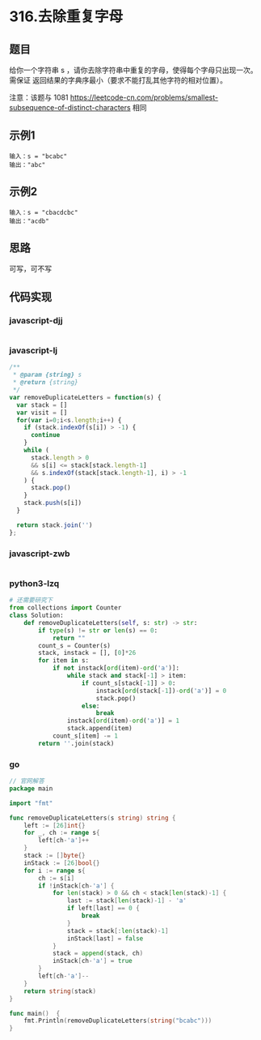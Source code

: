 # 316.去除重复字母

## 题目
给你一个字符串 s ，请你去除字符串中重复的字母，使得每个字母只出现一次。需保证 返回结果的字典序最小（要求不能打乱其他字符的相对位置）。

注意：该题与 1081 https://leetcode-cn.com/problems/smallest-subsequence-of-distinct-characters 相同

## 示例1
```
输入：s = "bcabc"
输出："abc"
```

## 示例2
```
输入：s = "cbacdcbc"
输出："acdb"
```

## 思路
可写，可不写

## 代码实现

### javascript-djj
```javascript
```

### javascript-lj
```javascript
/**
 * @param {string} s
 * @return {string}
 */
var removeDuplicateLetters = function(s) {
  var stack = []
  var visit = []
  for(var i=0;i<s.length;i++) {
    if (stack.indexOf(s[i]) > -1) {
      continue
    }
    while (
      stack.length > 0
      && s[i] <= stack[stack.length-1]
      && s.indexOf(stack[stack.length-1], i) > -1
    ) {
      stack.pop()
    }
    stack.push(s[i])
  }

  return stack.join('')
};
```

### javascript-zwb
```javascript
```

### python3-lzq
```python
# 还需要研究下
from collections import Counter
class Solution:
    def removeDuplicateLetters(self, s: str) -> str:
        if type(s) != str or len(s) == 0:
            return ""
        count_s = Counter(s)
        stack, instack = [], [0]*26
        for item in s:
            if not instack[ord(item)-ord('a')]:
                while stack and stack[-1] > item:
                    if count_s[stack[-1]] > 0:
                        instack[ord(stack[-1])-ord('a')] = 0
                        stack.pop()
                    else:
                        break
                instack[ord(item)-ord('a')] = 1
                stack.append(item)
            count_s[item] -= 1
        return ''.join(stack)
```

### go
```go
// 官网解答
package main

import "fmt"

func removeDuplicateLetters(s string) string {
	left := [26]int{}
	for _, ch := range s{
		left[ch-'a']++
	}
	stack := []byte{}
	inStack := [26]bool{}
	for i := range s{
		ch := s[i]
		if !inStack[ch-'a'] {
			for len(stack) > 0 && ch < stack[len(stack)-1] {
				last := stack[len(stack)-1] - 'a'
				if left[last] == 0 {
					break
				}
				stack = stack[:len(stack)-1]
				inStack[last] = false
			}
			stack = append(stack, ch)
			inStack[ch-'a'] = true
		}
		left[ch-'a']--
	}
	return string(stack)
}

func main()  {
	fmt.Println(removeDuplicateLetters(string("bcabc")))
}
```